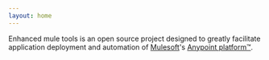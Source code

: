 ```yaml
---
layout: home
---
```

Enhanced mule tools is an open source project designed to greatly facilitate application deployment and automation of 
[Mulesoft](https://www.mulesoft.com/)'s [Anypoint platform™](https://www.mulesoft.com/platform/enterprise-integration).

